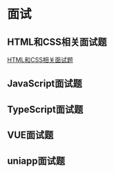 # 面试

## HTML和CSS相关面试题

[HTML和CSS相关面试题](HTML和CSS相关面试题.md)  

## JavaScript面试题

## TypeScript面试题

## VUE面试题

## uniapp面试题
